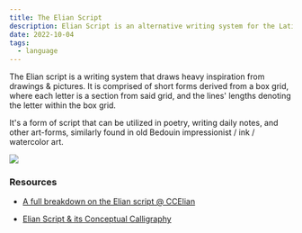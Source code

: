 ```yaml
---
title: The Elian Script
description: Elian Script is an alternative writing system for the Latin alphabet.
date: 2022-10-04
tags:
  - language
---
```


The Elian script is a writing system that draws heavy inspiration from drawings & pictures.
It is comprised of short forms derived from a box grid, where each letter is a section from said grid, and the lines' lengths denoting the letter within the box grid.

It's a form of script that can be utilized in poetry, writing daily notes, and other art-forms, similarly found in old Bedouin impressionist / ink / watercolor art.

![](https://media.mutualart.com/Images/2012_05/18/18/180917148/6209d956-0860-406d-ae5b-49af503c4fa0_570.Jpeg)


### Resources

+ [A full breakdown on the Elian script @ CCElian](<https://ccelian.com/ElianScriptFull.html>)

+ [Elian Script & its Conceptual Calligraphy](<https://omniglot.com/conscripts/elianscript.htm>)